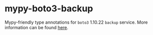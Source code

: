 # mypy-boto3-backup

Mypy-friendly type annotations for `boto3` 1.10.22 `backup` service.
More information can be found [here](https://github.com/vemel/mypy_boto3).
